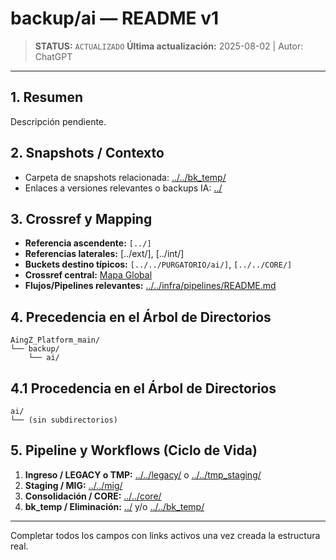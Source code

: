 # backup/ai — README v1

> **STATUS:** `ACTUALIZADO`
> **Última actualización:** 2025-08-02 | Autor: ChatGPT


---

## 1. Resumen
Descripción pendiente.

## 2. Snapshots / Contexto
- Carpeta de snapshots relacionada: [../../bk_temp/](../../bk_temp/)
- Enlaces a versiones relevantes o backups IA: [../](../)


## 3. Crossref y Mapping
- **Referencia ascendente:** `[../]`
- **Referencias laterales:** [../ext/], [../int/]
- **Buckets destino típicos:** `[../../PURGATORIO/ai/]`, `[../../CORE/]`
- **Crossref central:** [Mapa Global](../../core/data/crossref_mapping_buckets_aingz_platform_v_1_20250731.md)
- **Flujos/Pipelines relevantes:** [../../infra/pipelines/README.md](../../infra/pipelines/README.md)


## 4. Precedencia en el Árbol de Directorios
```text
AingZ_Platform_main/
└── backup/
    └── ai/
```

## 4.1 Procedencia en el Árbol de Directorios
```text
ai/
└── (sin subdirectorios)
```

## 5. Pipeline y Workflows (Ciclo de Vida)
1. **Ingreso / LEGACY o TMP:** [../../legacy/](../../legacy/) o [../../tmp_staging/](../../tmp_staging/)
2. **Staging / MIG:** [../../mig/](../../mig/)
3. **Consolidación / CORE:** [../../core/](../../core/)
4. **bk_temp / Eliminación:** [../](../) y/o [../../bk_temp/](../../bk_temp/)


---
Completar todos los campos con links activos una vez creada la estructura real.


